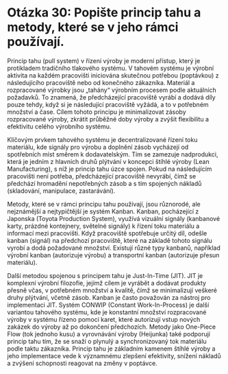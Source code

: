 # Otázka 30: Popište princip tahu a metody, které se v jeho rámci používají.

Princip tahu (pull system) v řízení výroby je moderní přístup, který je protikladem tradičního tlakového systému. V tahovém systému je výrobní aktivita na každém pracovišti iniciována skutečnou potřebou (poptávkou) z následujícího pracoviště nebo od konečného zákazníka. Materiál a rozpracované výrobky jsou „tahány“ výrobním procesem podle aktuálních požadavků. To znamená, že předcházející pracoviště vyrábí a dodává díly pouze tehdy, když si je následující pracoviště vyžádá, a to v potřebném množství a čase. Cílem tohoto principu je minimalizovat zásoby rozpracované výroby, zkrátit průběžné doby výroby a zvýšit flexibilitu a efektivitu celého výrobního systému.

Klíčovým prvkem tahového systému je decentralizované řízení toku materiálu, kde signály pro výrobu a doplnění zásob vycházejí od spotřebních míst směrem k dodavatelským. Tím se zamezuje nadprodukci, která je jedním z hlavních druhů plýtvání v koncepci štíhlé výroby (Lean Manufacturing), s níž je princip tahu úzce spojen. Pokud na následujícím pracovišti není potřeba, předcházející pracoviště nevyrábí, čímž se předchází hromadění nepotřebných zásob a s tím spojených nákladů (skladování, manipulace, zastarávání).

Metody, které se v rámci principu tahu používají, jsou různorodé, ale nejznámější a nejtypičtější je systém Kanban. Kanban, pocházející z Japonska (Toyota Production System), využívá vizuální signály (kanbanové karty, prázdné kontejnery, světelné signály) k řízení toku materiálu a informací mezi pracovišti. Když pracoviště spotřebuje určitý díl, odešle kanban (signál) na předchozí pracoviště, které na základě tohoto signálu vyrobí a dodá požadované množství. Existují různé typy kanbanů, například výrobní kanban (autorizuje výrobu) a transportní kanban (autorizuje přesun materiálu).

Další metodou spojenou s principem tahu je Just-In-Time (JIT). JIT je komplexní výrobní filozofie, jejímž cílem je vyrábět a dodávat produkty přesně včas, v potřebném množství a kvalitě, čímž se minimalizují veškeré druhy plýtvání, včetně zásob. Kanban je často považován za nástroj pro implementaci JIT. Systém CONWIP (Constant Work-In-Process) je další variantou tahového systému, kde je konstantní množství rozpracované výroby v systému řízeno pomocí karet, které autorizují vstup nových zakázek do výroby až po dokončení předchozích. Metody jako One-Piece Flow (tok jednoho kusu) a vyrovnávání výroby (Heijunka) také podporují princip tahu tím, že se snaží o plynulý a synchronizovaný tok materiálu podle taktu zákazníka. Princip tahu je základním kamenem štíhlé výroby a jeho implementace vede k významnému zlepšení efektivity, snížení nákladů a zvýšení schopnosti reagovat na změny v poptávce.
